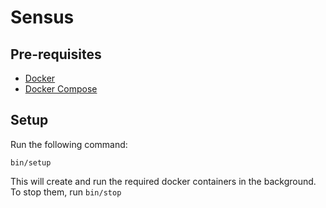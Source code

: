 # Sensus

## Pre-requisites

* [Docker](https://www.docker.com/)
* [Docker Compose](https://docs.docker.com/compose/)

## Setup

Run the following command:

    bin/setup

This will create and run the required docker containers in the background.
To stop them, run `bin/stop`
